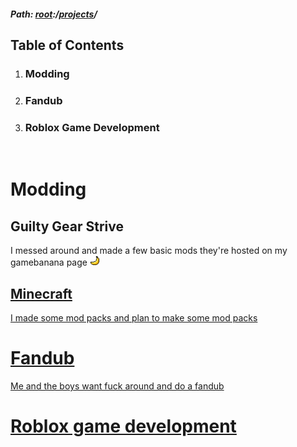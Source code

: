 ##### Path: [root](https://greenj.net):/[projects](https://greenj.net/projects)/

## Table of Contents
1. ### Modding
2. ### Fandub
3. ### Roblox Game Development

‏‏‎ ‎

# Modding

## Guilty Gear Strive

I messed around and made a few basic mods they're hosted on my gamebanana page <a href="https://gamebanana.com/members/1942433"><img src="/assets/gb.png" alt="Gamebanana Logo" width="16" height="16">


## Minecraft

I made some mod packs and plan to make some mod packs


# Fandub 

Me and the boys want fuck around and do a fandub


# Roblox game development

